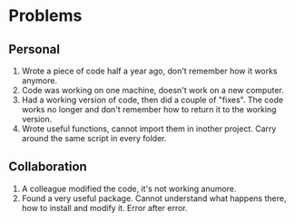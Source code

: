 # Problems

## Personal

1. Wrote a piece of code half a year ago, don't remember how it works anymore.
2. Code was working on one machine, doesn't work on a new computer.
3. Had a working version of code, then did a couple of "fixes". The code works no longer and don't remember how to return it to the working version.
4. Wrote useful functions, cannot import them in inother project. Carry around the same script in every folder.

## Collaboration

1. A colleague modified the code, it's not working anumore.
2. Found a very useful package. Cannot understand what happens there, how to install and modify it. Error after error.
